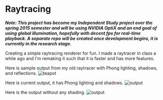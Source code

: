 Raytracing
==========

**_Note: This project has become my Independent Study project over the spring 2015 semester and will be using NVIDIA OptiX and an end goal of using global illumination, hopefully with decent fps for real-time playback.  A separate repo will be created once development begins, it is currently in the research stage._**

Creating a simple raytracing renderer for fun.
I made a raytracer in class a while ago and I'm remaking it such that it is faster and has more features.

Here is sample output from my old raytracer with Phong lighting, shadows, and reflections.
![teapot](https://raw.github.com/jkevin1/Raytracing/master/output/old.png)

Here is current output, it has Phong lighting and shadows.
![output](https://raw.github.com/jkevin1/Raytracing/master/output/phong_shadow.png)

Here is the output without any shading.
![output](https://raw.github.com/jkevin1/Raytracing/master/output/flat.png)
